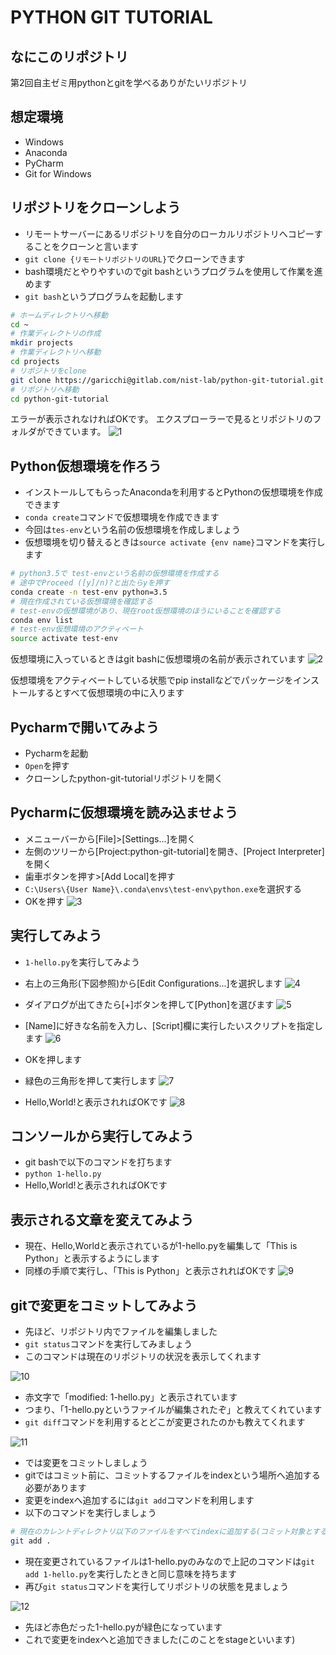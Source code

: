 # PYTHON GIT TUTORIAL
## なにこのリポジトリ
第2回自主ゼミ用pythonとgitを学べるありがたいリポジトリ

## 想定環境
- Windows
- Anaconda
- PyCharm
- Git for Windows

## リポジトリをクローンしよう
- リモートサーバーにあるリポジトリを自分のローカルリポジトリへコピーすることをクローンと言います
- ```git clone {リモートリポジトリのURL}```でクローンできます
- bash環境だとやりやすいのでgit bashというプログラムを使用して作業を進めます
- ```git bash```というプログラムを起動します

```sh
# ホームディレクトリへ移動
cd ~
# 作業ディレクトリの作成
mkdir projects
# 作業ディレクトリへ移動
cd projects
# リポジトリをclone
git clone https://garicchi@gitlab.com/nist-lab/python-git-tutorial.git
# リポジトリへ移動
cd python-git-tutorial
```
エラーが表示されなければOKです。
エクスプローラーで見るとリポジトリのフォルダができています。
![1](img/1.png)

## Python仮想環境を作ろう
- インストールしてもらったAnacondaを利用するとPythonの仮想環境を作成できます
- ```conda create```コマンドで仮想環境を作成できます
- 今回は```tes-env```という名前の仮想環境を作成しましょう
- 仮想環境を切り替えるときは```source activate {env name}```コマンドを実行します

```sh
# python3.5で test-envという名前の仮想環境を作成する
# 途中でProceed ([y]/n)?と出たらyを押す
conda create -n test-env python=3.5
# 現在作成されている仮想環境を確認する
# test-envの仮想環境があり、現在root仮想環境のほうにいることを確認する
conda env list
# test-env仮想環境のアクティベート
source activate test-env

```
仮想環境に入っているときはgit bashに仮想環境の名前が表示されています
![2](img/2.png)

仮想環境をアクティベートしている状態でpip installなどでパッケージをインストールするとすべて仮想環境の中に入ります

## Pycharmで開いてみよう
- Pycharmを起動
- ```Open```を押す
- クローンしたpython-git-tutorialリポジトリを開く

## Pycharmに仮想環境を読み込ませよう

- メニューバーから[File]>[Settings...]を開く
- 左側のツリーから[Project:python-git-tutorial]を開き、[Project Interpreter]を開く
- 歯車ボタンを押す>[Add Local]を押す
- ```C:\Users\{User Name}\.conda\envs\test-env\python.exe```を選択する
- OKを押す
![3](img/3.png)

## 実行してみよう
- ```1-hello.py```を実行してみよう
- 右上の三角形(下図参照)から[Edit Configurations...]を選択します
![4](img/4.png)

- ダイアログが出てきたら[+]ボタンを押して[Python]を選びます
![5](img/5.png)

- [Name]に好きな名前を入力し、[Script]欄に実行したいスクリプトを指定します
![6](img/6.png)
- OKを押します

- 緑色の三角形を押して実行します
![7](img/7.png)

- Hello,World!と表示されればOKです
![8](img/8.png)

## コンソールから実行してみよう
- git bashで以下のコマンドを打ちます
- ```python 1-hello.py```
- Hello,World!と表示されればOKです

## 表示される文章を変えてみよう
- 現在、Hello,Worldと表示されているが1-hello.pyを編集して「This is Python」と表示するようにします
- 同様の手順で実行し、「This is Python」と表示されればOKです
![9](img/9.png)

## gitで変更をコミットしてみよう
- 先ほど、リポジトリ内でファイルを編集しました
- ```git status```コマンドを実行してみましょう
- このコマンドは現在のリポジトリの状況を表示してくれます

![10](img/10.png)

- 赤文字で「modified: 1-hello.py」と表示されています
- つまり、「1-hello.pyというファイルが編集されたぞ」と教えてくれています
- ```git diff```コマンドを利用するとどこが変更されたのかも教えてくれます

![11](img/11.png)

- では変更をコミットしましょう
- gitではコミット前に、コミットするファイルをindexという場所へ追加する必要があります
- 変更をindexへ追加するには```git add```コマンドを利用します
- 以下のコマンドを実行しましょう

```sh
# 現在のカレントディレクトリ以下のファイルをすべてindexに追加する(コミット対象とする)
git add .
```

- 現在変更されているファイルは1-hello.pyのみなので上記のコマンドは```git add 1-hello.py```を実行したときと同じ意味を持ちます
- 再び```git status```コマンドを実行してリポジトリの状態を見ましょう

![12](img/12.png)
- 先ほど赤色だった1-hello.pyが緑色になっています
- これで変更をindexへと追加できました(このことをstageといいます)